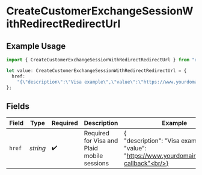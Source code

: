 # CreateCustomerExchangeSessionWithRedirectRedirectUrl

## Example Usage

```typescript
import { CreateCustomerExchangeSessionWithRedirectRedirectUrl } from "dwolla-typescript";

let value: CreateCustomerExchangeSessionWithRedirectRedirectUrl = {
  href:
    "{\"description\":\"Visa example\",\"value\":\"https://www.yourdomain.com/iav-callback\"}",
};
```

## Fields

| Field                                                                                 | Type                                                                                  | Required                                                                              | Description                                                                           | Example                                                                               |
| ------------------------------------------------------------------------------------- | ------------------------------------------------------------------------------------- | ------------------------------------------------------------------------------------- | ------------------------------------------------------------------------------------- | ------------------------------------------------------------------------------------- |
| `href`                                                                                | *string*                                                                              | :heavy_check_mark:                                                                    | Required for Visa and Plaid mobile sessions                                           | {<br/>"description": "Visa example",<br/>"value": "https://www.yourdomain.com/iav-callback"<br/>} |